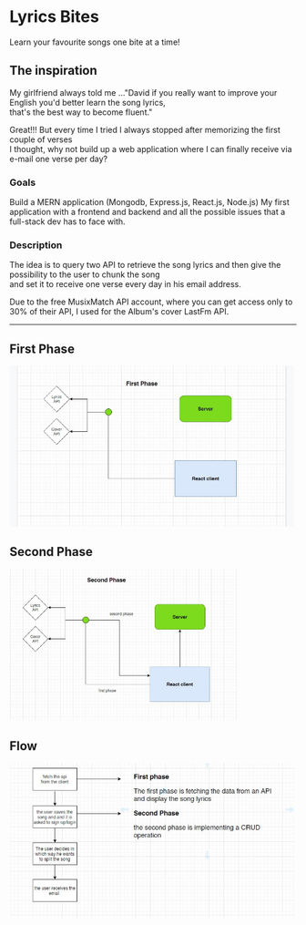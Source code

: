 # Lyrics Bites

Learn your favourite songs one bite at a time!

## The inspiration

My girlfriend always told me ..."David if you really want to improve your English you'd better learn the song lyrics, <br/>
that's the best way to become fluent."<br />

Great!!! But every time I tried I always stopped after memorizing the first couple of verses<br/>
I thought, why not build up a web application where I can finally receive via e-mail one verse per day?<br/>

### Goals

Build a MERN application (Mongodb, Express.js, React.js, Node.js)
My first application with a frontend and backend and all the possible issues that a full-stack dev has to face with.

### Description 

The idea is to query two API to retrieve the song lyrics and then give the possibility to the user to chunk the song<br/>
and set it to receive one verse every day in his email address.<br/>

Due to the free MusixMatch API account, where you can get access only to 30% of their API, I used for the Album's cover LastFm API.

--------

## First Phase

<img src='./public/first-phase.jpg' width='500' />

## Second Phase

<img src='./public/second-phase.jpg' width='400' />

## Flow

<img src='./public/flow.jpg' width='500' />
